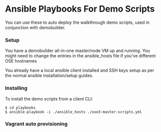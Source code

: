 # Ansible Playbooks For Demo Scripts
You can use these to auto deploy the walkthrough demo scripts, used in conjunction with demobuilder.

### Setup

You have a demobuilder all-in-one master/node VM up and running.
You might need to change the entries in the ansible_hosts file if you've different OSE hostnames

You already have a local ansible client installed and SSH keys setup as per the normal ansible installation/setup guides.

### Installing

To install the demo scripts from a client CLI:

```
$ cd playbooks
$ ansible-playbook -i ./ansible_hosts ./ose3-master-scripts.yml
```

### Vagrant auto provisioning

